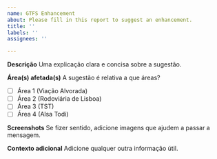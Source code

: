```yaml
---
name: GTFS Enhancement
about: Please fill in this report to suggest an enhancement.
title: ''
labels: ''
assignees: ''

---
```


**Descrição**
Uma explicação clara e concisa sobre a sugestão.

**Área(s) afetada(s)**
A sugestão é relativa a que áreas?
- [ ] Área 1 (Viação Alvorada)
- [ ] Área 2 (Rodoviária de Lisboa)
- [ ] Área 3 (TST)
- [ ] Área 4 (Alsa Todi)

**Screenshots**
Se fizer sentido, adicione imagens que ajudem a passar a mensagem.

**Contexto adicional**
Adicione qualquer outra informação útil.
